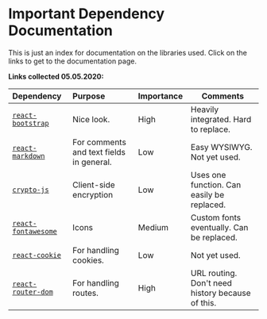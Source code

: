 # Important Dependency Documentation

This is just an index for documentation on the libraries used. Click on the links to get to the documentation page.

**Links collected 05.05.2020:**

|                                               Dependency                                          |      Purpose      |  Importance | Comments |
|:------------------------------------------------------------------------------------------------------|:-----------------------------------------|:---------|-------------------------|
| [`react-bootstrap`](https://react-bootstrap.github.io/components/alerts)                              | Nice look.                                | High      | Heavily integrated. Hard to replace. |
| [`react-markdown`](https://github.com/rexxars/react-markdown#readme)                                  | For comments and text fields in general.  | Low       | Easy WYSIWYG. Not yet used. |
| [`crypto-js`](https://cryptojs.gitbook.io/docs/)                                                      | Client-side encryption                    | Low       | Uses one function. Can easily be replaced. |
| [`react-fontawesome`](https://github.com/FortAwesome/react-fontawesome)                               | Icons                                     | Medium    | Custom fonts eventually. Can be replaced. |
| [`react-cookie`](https://github.com/reactivestack/cookies/tree/master/packages/react-cookie/#readme)  | For handling cookies.                     | Low       | Not yet used. |
| [`react-router-dom`](https://reacttraining.com/react-router/web/guides/quick-start)  | For handling routes.                     | High       | URL routing. Don't need history because of this. |
